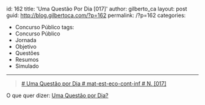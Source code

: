 id: 162
title: 'Uma Questão Por Dia [017]'
author: gilberto_ca
layout: post
guid: http://blog.gilbertoca.com/?p=162
permalink: /?p=162
categories:
  - Concurso Público
tags:
  - Concurso Público
  - Jornada
  - Objetivo
  - Questões
  - Resumos
  - Simulado
---
<!-- google_ad_section_start -->

> [\# Uma Questão por Dia # mat-est-eco-cont-inf # N. [017] ][1]

O que quer dizer: [Uma Questão por Dia?][2]

<!-- google_ad_section_end -->

 [1]: http://blog.gilbertoca.com/tools/acervo/questoespordia/[017]-mat-est-eco-cont-inf.odt
 [2]: http://blog.gilbertoca.com/?page_id=44